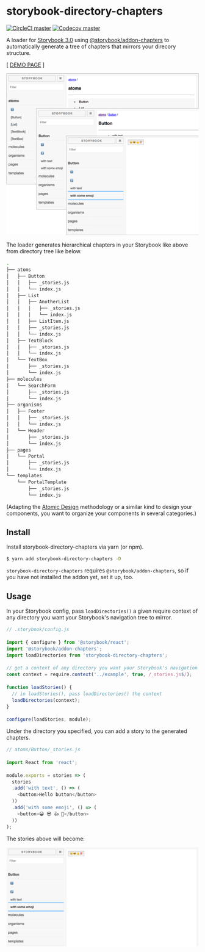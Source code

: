 # storybook-directory-chapters

[![CircleCI master](https://img.shields.io/circleci/project/github/ygoto3/storybook-directory-chapters/master.svg)](https://circleci.com/gh/ygoto3/storybook-directory-chapters)
[![Codecov master](https://img.shields.io/codecov/c/github/ygoto3/storybook-directory-chapters/master.svg)](https://codecov.io/gh/ygoto3/storybook-directory-chapters)

A loader for [Storybook 3.0](https://storybook.js.org/) using [@storybook/addon-chapters](https://github.com/sm-react/storybook-chapters) to automatically generate a tree of chapters that mirrors your direcory structure.

[ [DEMO PAGE](https://ygoto3.github.io/storybook-directory-chapters/) ]

![hierarchical chapters in your Storybook](./assets/storybook-directory-chapters.png)

The loader generates hierarchical chapters in your Storybook like above from directory tree like below.

```sh
.
├── atoms
│   ├── Button
│   │   ├── _stories.js
│   │   └── index.js
│   ├── List
│   │   ├── AnotherList
│   │   │   ├── _stories.js
│   │   │   └── index.js
│   │   ├── ListItem.js
│   │   ├── _stories.js
│   │   └── index.js
│   ├── TextBlock
│   │   ├── _stories.js
│   │   └── index.js
│   └── TextBox
│       ├── _stories.js
│       └── index.js
├── molecules
│   └── SearchForm
│       ├── _stories.js
│       └── index.js
├── organisms
│   ├── Footer
│   │   ├── _stories.js
│   │   └── index.js
│   └── Header
│       ├── _stories.js
│       └── index.js
├── pages
│   └── Portal
│       ├── _stories.js
│       └── index.js
└── templates
    └── PortalTemplate
        ├── _stories.js
        └── index.js
```

(Adapting the [Atomic Design](http://bradfrost.com/blog/post/atomic-web-design/) methodology or a similar kind to design your components, you want to organize your components in several categories.)

## Install

Install storybook-directory-chapters via yarn (or npm).

```sh
$ yarn add storybook-directory-chapters -D
```

`storybook-directory-chapters` requires `@storybook/addon-chapters`, so if you have not installed the addon yet, set it up, too.

## Usage

In your Storybook config, pass `loadDirectories()` a given require context of any directory you want your Storybook's navigation tree to mirror.

```javascript
// .storybook/config.js

import { configure } from '@storybook/react';
import '@storybook/addon-chapters';
import loadDirectories from 'storybook-directory-chapters';

// get a context of any directory you want your Storybook's navigation tree to mirror
const context = require.context('../example', true, /_stories.js$/);

function loadStories() {
  // in loadStories(), pass loadDirectories() the context
  loadDirectories(context);
}

configure(loadStories, module);
```

Under the directory you specified, you can add a story to the generated chapters.

```javascript
// atoms/Button/_stories.js

import React from 'react';

module.exports = stories => (
  stories
  .add('with text', () => (
    <button>Hello button</button>
  ))
  .add('with some emoji', () => (
    <button>😀 😎 👍 💯</button>
  ))
);
```

The stories above will become:

![Stories added to generated chapters](./assets/add-components.png)
